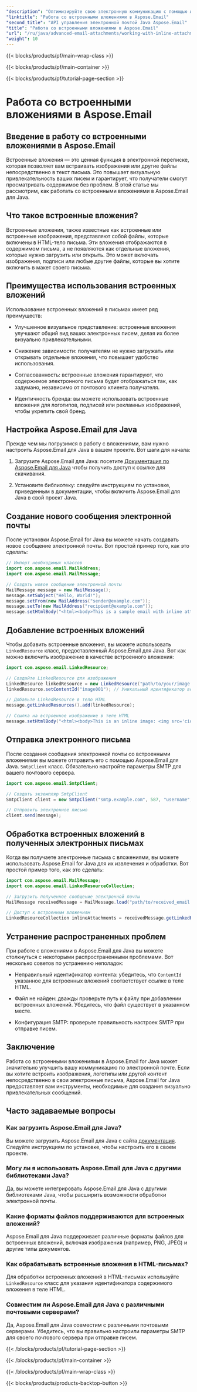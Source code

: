 ```yaml
---
"description": "Оптимизируйте свою электронную коммуникацию с помощью Aspose.Email для Java. Научитесь работать с вложенными файлами в этом подробном руководстве."
"linktitle": "Работа со встроенными вложениями в Aspose.Email"
"second_title": "API управления электронной почтой Java Aspose.Email"
"title": "Работа со встроенными вложениями в Aspose.Email"
"url": "/ru/java/advanced-email-attachments/working-with-inline-attachments/"
"weight": 10
---
```


{{< blocks/products/pf/main-wrap-class >}}

{{< blocks/products/pf/main-container >}}

{{< blocks/products/pf/tutorial-page-section >}}

# Работа со встроенными вложениями в Aspose.Email


## Введение в работу со встроенными вложениями в Aspose.Email

Встроенные вложения — это ценная функция в электронной переписке, которая позволяет вам встраивать изображения или другие файлы непосредственно в текст письма. Это повышает визуальную привлекательность ваших писем и гарантирует, что получатели смогут просматривать содержимое без проблем. В этой статье мы рассмотрим, как работать со встроенными вложениями в Aspose.Email для Java.

## Что такое встроенные вложения?

Встроенные вложения, также известные как встроенные или встроенные изображения, представляют собой файлы, которые включены в HTML-тело письма. Эти вложения отображаются в содержимом письма, а не появляются как отдельные вложения, которые нужно загрузить или открыть. Это может включать изображения, подписи или любые другие файлы, которые вы хотите включить в макет своего письма.

## Преимущества использования встроенных вложений

Использование встроенных вложений в письмах имеет ряд преимуществ:

- Улучшенное визуальное представление: встроенные вложения улучшают общий вид ваших электронных писем, делая их более визуально привлекательными.

- Снижение зависимости: получателям не нужно загружать или открывать отдельные вложения, что повышает удобство использования.

- Согласованность: встроенные вложения гарантируют, что содержимое электронного письма будет отображаться так, как задумано, независимо от почтового клиента получателя.

- Идентичность бренда: вы можете использовать встроенные вложения для логотипов, подписей или рекламных изображений, чтобы укрепить свой бренд.

## Настройка Aspose.Email для Java

Прежде чем мы погрузимся в работу с вложениями, вам нужно настроить Aspose.Email для Java в вашем проекте. Вот шаги для начала:

1. Загрузите Aspose.Email для Java: посетите [Документация по Aspose.Email для Java](https://reference.aspose.com/email/java/) чтобы получить доступ к ссылке для скачивания.

2. Установите библиотеку: следуйте инструкциям по установке, приведенным в документации, чтобы включить Aspose.Email для Java в свой проект Java.

## Создание нового сообщения электронной почты

После установки Aspose.Email for Java вы можете начать создавать новое сообщение электронной почты. Вот простой пример того, как это сделать:

```java
// Импорт необходимых классов
import com.aspose.email.MailAddress;
import com.aspose.email.MailMessage;

// Создать новое сообщение электронной почты
MailMessage message = new MailMessage();
message.setSubject("Hello, World!");
message.setFrom(new MailAddress("sender@example.com"));
message.setTo(new MailAddress("recipient@example.com"));
message.setHtmlBody("<html><body>This is a sample email with inline attachments.</body></html>");
```

## Добавление встроенных вложений

Чтобы добавить встроенные вложения, вы можете использовать `LinkedResource` класс, предоставленный Aspose.Email для Java. Вот как можно включить изображение в качестве встроенного вложения:

```java
import com.aspose.email.LinkedResource;

// Создайте LinkedResource для изображения
LinkedResource linkedResource = new LinkedResource("path/to/your/image.png");
linkedResource.setContentId("image001"); // Уникальный идентификатор встроенного изображения

// Добавьте LinkedResource в тело HTML
message.getLinkedResources().add(linkedResource);

// Ссылка на встроенное изображение в теле HTML
message.setHtmlBody("<html><body>This is an inline image: <img src='cid:image001'></body></html>");
```

## Отправка электронного письма

После создания сообщения электронной почты со встроенными вложениями вы можете отправить его с помощью Aspose.Email для Java. `SmtpClient` класс. Обязательно настройте параметры SMTP для вашего почтового сервера.

```java
import com.aspose.email.SmtpClient;

// Создать экземпляр SmtpClient
SmtpClient client = new SmtpClient("smtp.example.com", 587, "username", "password");

// Отправить электронное письмо
client.send(message);
```

## Обработка встроенных вложений в полученных электронных письмах

Когда вы получаете электронные письма с вложениями, вы можете использовать Aspose.Email for Java для их извлечения и обработки. Вот простой пример того, как это сделать:

```java
import com.aspose.email.MailMessage;
import com.aspose.email.LinkedResourceCollection;

// Загрузить полученное сообщение электронной почты
MailMessage receivedMessage = MailMessage.load("path/to/received_email.eml");

// Доступ к встроенным вложениям
LinkedResourceCollection inlineAttachments = receivedMessage.getLinkedResources();
```

## Устранение распространенных проблем

При работе с вложениями в Aspose.Email для Java вы можете столкнуться с некоторыми распространенными проблемами. Вот несколько советов по устранению неполадок:

- Неправильный идентификатор контента: убедитесь, что `ContentId` указанное для встроенных вложений соответствует ссылке в теле HTML.

- Файл не найден: дважды проверьте путь к файлу при добавлении встроенных вложений. Убедитесь, что файл существует в указанном месте.

- Конфигурация SMTP: проверьте правильность настроек SMTP при отправке писем.

## Заключение

Работа со встроенными вложениями в Aspose.Email for Java может значительно улучшить вашу коммуникацию по электронной почте. Если вы хотите встроить изображения, логотипы или другой контент непосредственно в свои электронные письма, Aspose.Email for Java предоставляет вам инструменты, необходимые для создания визуально привлекательных сообщений.

## Часто задаваемые вопросы

### Как загрузить Aspose.Email для Java?

Вы можете загрузить Aspose.Email для Java с сайта [документация](https://reference.aspose.com/email/java/). Следуйте инструкциям по установке, чтобы настроить его в своем проекте.

### Могу ли я использовать Aspose.Email для Java с другими библиотеками Java?

Да, вы можете интегрировать Aspose.Email для Java с другими библиотеками Java, чтобы расширить возможности обработки электронной почты.

### Какие форматы файлов поддерживаются для встроенных вложений?

Aspose.Email для Java поддерживает различные форматы файлов для встроенных вложений, включая изображения (например, PNG, JPEG) и другие типы документов.

### Как обрабатывать встроенные вложения в HTML-письмах?

Для обработки встроенных вложений в HTML-письмах используйте `LinkedResource` класс для указания идентификатора содержимого вложения в теле HTML.

### Совместим ли Aspose.Email для Java с различными почтовыми серверами?

Да, Aspose.Email для Java совместим с различными почтовыми серверами. Убедитесь, что вы правильно настроили параметры SMTP для своего почтового сервера при отправке писем.

{{< /blocks/products/pf/tutorial-page-section >}}

{{< /blocks/products/pf/main-container >}}

{{< /blocks/products/pf/main-wrap-class >}}

{{< blocks/products/products-backtop-button >}}